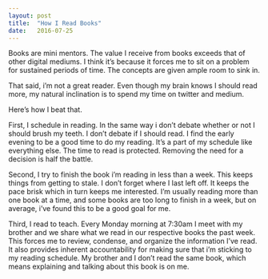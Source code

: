 ```yaml
---
layout: post
title:  "How I Read Books"
date:   2016-07-25
---
```


Books are mini mentors. The value I receive from books exceeds that of other digital mediums. I think it’s because it forces me to sit on a problem for sustained periods of time. The concepts are given ample room to sink in.

That said, i’m not a great reader. Even though my brain knows I should read more, my natural inclination is to spend my time on twitter and medium.

Here’s how I beat that.

First, I schedule in reading. In the same way i don’t debate whether or not I should brush my teeth. I don’t debate if I should read. I find the early evening to be a good time to do my reading. It’s a part of my schedule like everything else. The time to read is protected. Removing the need for a decision is half the battle.

Second, I try to finish the book i’m reading in less than a week. This keeps things from getting to stale. I don’t forget where I last left off. It keeps the pace brisk which in turn keeps me interested. I’m usually reading more than one book at a time, and some books are too long to finish in a week, but on average, i’ve found this to be a good goal for me.

Third, I read to teach. Every Monday morning at 7:30am I meet with my brother and we share what we read in our respective books the past week. This forces me to review, condense, and organize the information I’ve read. It also provides inherent accountability for making sure that i’m sticking to my reading schedule. My brother and I don’t read the same book, which means explaining and talking about this book is on me.

